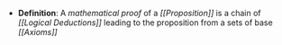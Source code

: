 - **Definition**: A  _mathematical proof_ of a _[[Proposition]]_ is a chain of _[[Logical Deductions]]_ leading to the proposition from a sets of base _[[Axioms]]_